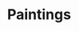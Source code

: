 ---
layout: paintings
title: Paintings
permalink: /paintings/
type: paintings
series:
- title: fragments of memories
  description: a
 
- title: place
  description:  

- title: landscape
  description: a

- title: simple
  description: a
  
 
- title: urban
  description: a
  

- title: emotion
  description: 


- title: monotone
  description:











---